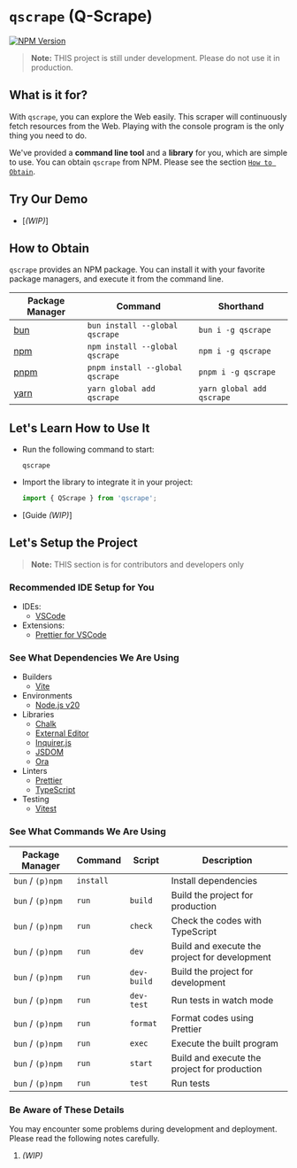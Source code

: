 # `qscrape` (Q-Scrape)

[![NPM Version](https://img.shields.io/npm/v/qscrape?style=for-the-badge&logo=npm&logoColor=white)](https://www.npmjs.com/package/qscrape)

> **Note:** THIS project is still under development. Please do not use it in production.

## What is it for?

With `qscrape`, you can explore the Web easily. This scraper will continuously fetch resources from the Web. Playing with the console program is the only thing you need to do.

We've provided a **command line tool** and a **library** for you, which are simple to use. You can obtain `qscrape` from NPM. Please see the section [`How to Obtain`](#how-to-obtain).

## Try Our Demo

- [_(WIP)_]

## How to Obtain

`qscrape` provides an NPM package. You can install it with your favorite package managers, and execute it from the command line.

| Package Manager               | Command                         | Shorthand                 |
| ----------------------------- | ------------------------------- | ------------------------- |
| [bun](https://bun.sh/)        | `bun install --global qscrape`  | `bun i -g qscrape`        |
| [npm](https://www.npmjs.com/) | `npm install --global qscrape`  | `npm i -g qscrape`        |
| [pnpm](https://pnpm.io/)      | `pnpm install --global qscrape` | `pnpm i -g qscrape`       |
| [yarn](https://yarnpkg.com/)  | `yarn global add qscrape`       | `yarn global add qscrape` |

## Let's Learn How to Use It

- Run the following command to start:

  ```shell
  qscrape
  ```

- Import the library to integrate it in your project:

  ```javascript
  import { QScrape } from 'qscrape';
  ```

- [Guide _*(WIP)*_]

## Let's Setup the Project

> **Note:** THIS section is for contributors and developers only

### Recommended IDE Setup for You

- IDEs:
  - [VSCode](https://code.visualstudio.com/)
- Extensions:
  - [Prettier for VSCode](https://marketplace.visualstudio.com/items?itemName=esbenp.prettier-vscode)

### See What Dependencies We Are Using

- Builders
  - [Vite](https://vitejs.dev/)
- Environments
  - [Node.js v20](https://nodejs.org/)
- Libraries
  - [Chalk](https://github.com/chalk/chalk)
  - [External Editor](https://github.com/mrkmg/node-external-editor)
  - [Inquirer.js](https://github.com/SBoudrias/Inquirer.js)
  - [JSDOM](https://github.com/jsdom/jsdom)
  - [Ora](https://github.com/sindresorhus/ora)
- Linters
  - [Prettier](https://prettier.io/)
  - [TypeScript](https://www.typescriptlang.org/)
- Testing
  - [Vitest](https://vitest.dev/)

### See What Commands We Are Using

| Package Manager  | Command   | Script      | Description                                   |
| ---------------- | --------- | ----------- | --------------------------------------------- |
| `bun` / `(p)npm` | `install` |             | Install dependencies                          |
| `bun` / `(p)npm` | `run`     | `build`     | Build the project for production              |
| `bun` / `(p)npm` | `run`     | `check`     | Check the codes with TypeScript               |
| `bun` / `(p)npm` | `run`     | `dev`       | Build and execute the project for development |
| `bun` / `(p)npm` | `run`     | `dev-build` | Build the project for development             |
| `bun` / `(p)npm` | `run`     | `dev-test`  | Run tests in watch mode                       |
| `bun` / `(p)npm` | `run`     | `format`    | Format codes using Prettier                   |
| `bun` / `(p)npm` | `run`     | `exec`      | Execute the built program                     |
| `bun` / `(p)npm` | `run`     | `start`     | Build and execute the project for production  |
| `bun` / `(p)npm` | `run`     | `test`      | Run tests                                     |

### Be Aware of These Details

You may encounter some problems during development and deployment.
Please read the following notes carefully.

1. _(WIP)_
